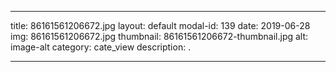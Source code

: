 
---
title: 86161561206672.jpg
layout: default
modal-id: 139
date: 2019-06-28
img: 86161561206672.jpg
thumbnail: 86161561206672-thumbnail.jpg
alt: image-alt
category: cate_view
description: .

---
